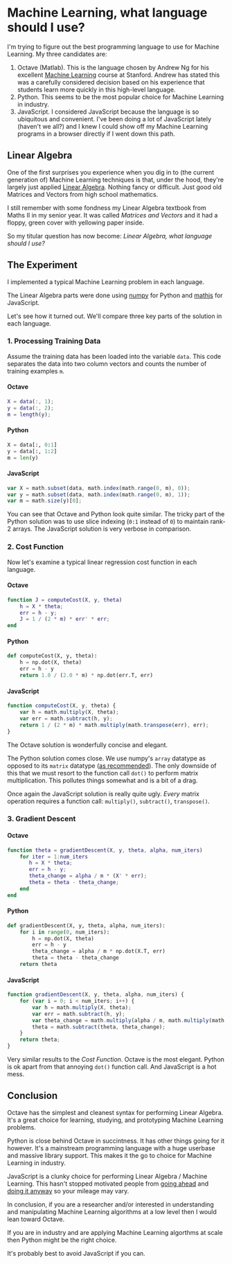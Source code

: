 # Machine Learning, what language should I use?

I'm trying to figure out the best programming language to use for Machine Learning. My three candidates are:

1. Octave (Matlab). This is the language chosen by Andrew Ng for his excellent [Machine Learning](https://www.coursera.org/learn/machine-learning) course at Stanford. Andrew has stated this was a carefully considered decision based on his experience that students learn more quickly in this high-level language.
1. Python. This seems to be the most popular choice for Machine Learning in industry.
1. JavaScript. I considered JavaScript because the language is so ubiquitous and convenient. I've been doing a lot of JavaScript lately (haven't we all?) and I knew I could show off my Machine Learning programs in a browser directly if I went down this path.

## Linear Algebra

One of the first surprises you experience when you dig in to (the current generation of) Machine Learning techniques is that, under the hood, they're largely just applied [Linear Algebra](https://en.wikipedia.org/wiki/Linear_algebra). Nothing fancy or difficult. Just good old Matrices and Vectors from high school mathematics.

I still remember with some fondness my Linear Algebra textbook from Maths II in my senior year. It was called _Matrices and Vectors_ and it had a floppy, green cover with yellowing paper inside.

So my titular question has now become: _Linear Algebra, what language should I use?_

## The Experiment

I implemented a typical Machine Learning problem in each language.

The Linear Algebra parts were done using [numpy](http://www.numpy.org/) for Python and [mathjs](http://mathjs.org/) for JavaScript.

Let's see how it turned out. We'll compare three key parts of the solution in each language.

### 1. Processing Training Data

Assume the training data has been loaded into the variable `data`. This code separates the data into two column vectors and counts the number of training examples `m`.

#### Octave

```matlab
X = data(:, 1);
y = data(:, 2);
m = length(y);
```

#### Python

```python
X = data[:, 0:1]
y = data[:, 1:2]
m = len(y)
```

#### JavaScript

```javascript
var X = math.subset(data, math.index(math.range(0, m), 0));
var y = math.subset(data, math.index(math.range(0, m), 1));
var m = math.size(y)[0];
```

You can see that Octave and Python look quite similar. The tricky part of the Python solution was to use slice indexing (`0:1` instead of `0`) to maintain rank-2 arrays. The JavaScript solution is very verbose in comparison.

### 2. Cost Function

Now let's examine a typical linear regression cost function in each language.

#### Octave

```matlab
function J = computeCost(X, y, theta)
    h = X * theta;
    err = h - y;
    J = 1 / (2 * m) * err' * err;
end
```

#### Python

```python
def computeCost(X, y, theta):
    h = np.dot(X, theta)
    err = h - y
    return 1.0 / (2.0 * m) * np.dot(err.T, err)
```

#### JavaScript

```javascript
function computeCost(X, y, theta) {
    var h = math.multiply(X, theta);
    var err = math.subtract(h, y);
    return 1 / (2 * m) * math.multiply(math.transpose(err), err);
}
```

The Octave solution is wonderfully concise and elegant.

The Python solution comes close. We use numpy's `array` datatype as opposed to its `matrix` datatype ([as recommended](http://scipy.github.io/old-wiki/pages/NumPy_for_Matlab_Users#A.27array.27_or_.27matrix.27.3F_Which_should_I_use.3F)). The only downside of this that we must resort to the function call `dot()` to perform matrix multiplication. This pollutes things somewhat and is a bit of a drag.

Once again the JavaScript solution is really quite ugly. _Every_ matrix operation requires a function call: `multiply()`, `subtract()`, `transpose()`.

### 3. Gradient Descent

#### Octave

```matlab
function theta = gradientDescent(X, y, theta, alpha, num_iters)
    for iter = 1:num_iters
	   h = X * theta;
	   err = h - y;
	   theta_change = alpha / m * (X' * err);
	   theta = theta - theta_change;
    end
end
```

#### Python

```python
def gradientDescent(X, y, theta, alpha, num_iters):
    for i in range(0, num_iters):
        h = np.dot(X, theta)
        err = h - y
        theta_change = alpha / m * np.dot(X.T, err)
        theta = theta - theta_change
    return theta
```

#### JavaScript

```javascript
function gradientDescent(X, y, theta, alpha, num_iters) {
    for (var i = 0; i < num_iters; i++) {
        var h = math.multiply(X, theta);
        var err = math.subtract(h, y);
        var theta_change = math.multiply(alpha / m, math.multiply(math.transpose(X), err));
        theta = math.subtract(theta, theta_change);
    }
    return theta;
}
```

Very similar results to the _Cost Function_. Octave is the most elegant. Python is ok apart from that annoying `dot()` function call. And JavaScript is a hot mess.

## Conclusion

Octave has the simplest and cleanest syntax for performing Linear Algebra. It's a great choice for learning, studying, and prototyping Machine Learning problems.

Python is close behind Octave in succintness. It has other things going for it however. It's a mainstream programming language with a huge userbase and massive library support. This makes it the go to choice for Machine Learning in industry.

JavaScript is a clunky choice for performing Linear Algebra / Machine Learning. This hasn't stopped motivated people from [going ahead](https://cs.stanford.edu/people/karpathy/convnetjs/) and [doing it anyway](https://deeplearnjs.org/) so your mileage may vary.

In conclusion, if you are a researcher and/or interested in understanding and manipulating Machine Learning algorithms at a low level then I would lean toward Octave.

If you are in industry and are applying Machine Learning algorthms at scale then Python might be the right choice.

It's probably best to avoid JavaScript if you can.
